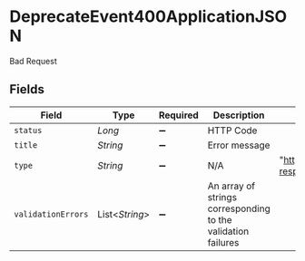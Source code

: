 # DeprecateEvent400ApplicationJSON

Bad Request


## Fields

| Field                                                                                  | Type                                                                                   | Required                                                                               | Description                                                                            | Example                                                                                |
| -------------------------------------------------------------------------------------- | -------------------------------------------------------------------------------------- | -------------------------------------------------------------------------------------- | -------------------------------------------------------------------------------------- | -------------------------------------------------------------------------------------- |
| `status`                                                                               | *Long*                                                                                 | :heavy_minus_sign:                                                                     | HTTP Code                                                                              |                                                                                        |
| `title`                                                                                | *String*                                                                               | :heavy_minus_sign:                                                                     | Error message                                                                          |                                                                                        |
| `type`                                                                                 | *String*                                                                               | :heavy_minus_sign:                                                                     | N/A                                                                                    | "https://docs.billwithorb.com/reference/error-responses#400-request-validation-errors" |
| `validationErrors`                                                                     | List<*String*>                                                                         | :heavy_minus_sign:                                                                     | An array of strings corresponding to the validation failures                           |                                                                                        |